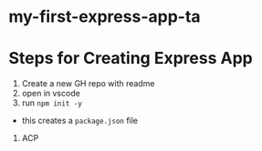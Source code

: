 # my-first-express-app-ta

# Steps for Creating Express App
1. Create a new GH repo with readme
1. open in vscode 
1. run `npm init -y`
  - this creates a `package.json` file
1. ACP 
